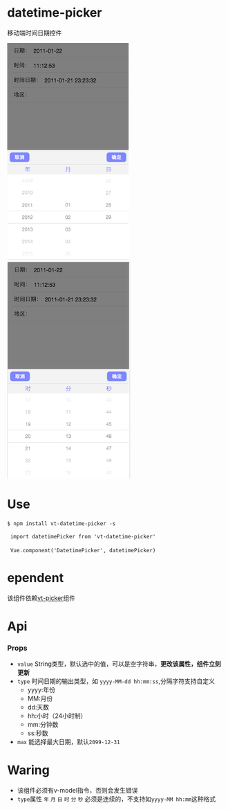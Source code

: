 # datetime-picker
移动端时间日期控件  

![日期](https://raw.githubusercontent.com/vue-tools/vt-datetime-picker/c5f5ae73a6f3216239b12df5a3b520005ee962ce/img/date.png)
![时间](https://raw.githubusercontent.com/vue-tools/vt-datetime-picker/master/img/time.png)

# Use
```shell
$ npm install vt-datetime-picker -s
```

```shell
 import datetimePicker from 'vt-datetime-picker'
 
 Vue.component('DatetimePicker', datetimePicker)
```
 # ependent
 
该组件依赖[vt-picker](https://github.com/vue-tools/vt-picker)组件
 
 # Api
 ### Props 
*   `value` String类型，默认选中的值，可以是空字符串，**更改该属性，组件立刻更新**
*   `type` 时间日期的输出类型，如 `yyyy-MM-dd hh:mm:ss`,分隔字符支持自定义
    - yyyy:年份
    - MM:月份
    - dd:天数
    - hh:小时（24小时制）
    - mm:分钟数
    - ss:秒数
*   `max` 能选择最大日期，默认`2099-12-31`

# Waring
* 该组件必须有v-model指令，否则会发生错误
* `type`属性 `年` `月` `日`  `时` `分` `秒` 必须是连续的，不支持如`yyyy-MM hh:mm`这种格式
